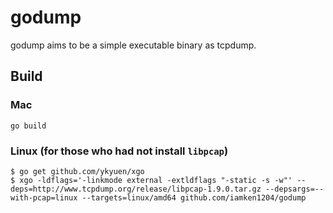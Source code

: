 # godump

godump aims to be a simple executable binary as tcpdump.

## Build

### Mac

```
go build
```

### Linux (for those who had not install `libpcap`)

```
$ go get github.com/ykyuen/xgo
$ xgo -ldflags='-linkmode external -extldflags "-static -s -w"' --deps=http://www.tcpdump.org/release/libpcap-1.9.0.tar.gz --depsargs=--with-pcap=linux --targets=linux/amd64 github.com/iamken1204/godump
```

